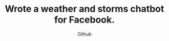 ---
title: "Napisałem bota opisującego pogodę i burze przez FB."
title: "Wrote a weather and storms chatbot for Facebook."
subtitle: "Github"
github: "https://github.com/asdfMaciej/fb-message-bot"
weight: 11
---